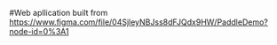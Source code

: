 #Web apllication built from https://www.figma.com/file/04SjleyNBJss8dFJQdx9HW/PaddleDemo?node-id=0%3A1
